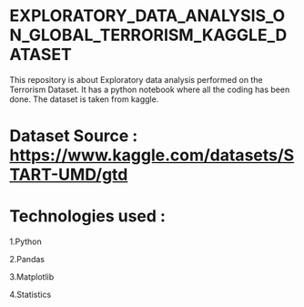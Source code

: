 # EXPLORATORY_DATA_ANALYSIS_ON_GLOBAL_TERRORISM_KAGGLE_DATASET
This repository is about Exploratory data analysis performed on the Terrorism Dataset.  It has a python notebook where all the coding has been done.
The dataset is taken from kaggle.
# Dataset Source : https://www.kaggle.com/datasets/START-UMD/gtd
# Technologies used :
1.Python

2.Pandas

3.Matplotlib

4.Statistics
